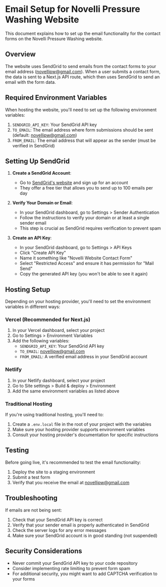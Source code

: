 # Email Setup for Novelli Pressure Washing Website

This document explains how to set up the email functionality for the contact forms on the Novelli Pressure Washing website.

## Overview

The website uses SendGrid to send emails from the contact forms to your email address (novellipw@gmail.com). When a user submits a contact form, the data is sent to a Next.js API route, which then uses SendGrid to send an email with the form data.

## Required Environment Variables

When hosting the website, you'll need to set up the following environment variables:

1. `SENDGRID_API_KEY`: Your SendGrid API key
2. `TO_EMAIL`: The email address where form submissions should be sent (default: novellipw@gmail.com)
3. `FROM_EMAIL`: The email address that will appear as the sender (must be verified in SendGrid)

## Setting Up SendGrid

1. **Create a SendGrid Account**:
   - Go to [SendGrid's website](https://sendgrid.com/) and sign up for an account
   - They offer a free tier that allows you to send up to 100 emails per day

2. **Verify Your Domain or Email**:
   - In your SendGrid dashboard, go to Settings > Sender Authentication
   - Follow the instructions to verify your domain or at least a single sender email
   - This step is crucial as SendGrid requires verification to prevent spam

3. **Create an API Key**:
   - In your SendGrid dashboard, go to Settings > API Keys
   - Click "Create API Key"
   - Name it something like "Novelli Website Contact Form"
   - Select "Restricted Access" and ensure it has permission for "Mail Send"
   - Copy the generated API key (you won't be able to see it again)

## Hosting Setup

Depending on your hosting provider, you'll need to set the environment variables in different ways:

### Vercel (Recommended for Next.js)

1. In your Vercel dashboard, select your project
2. Go to Settings > Environment Variables
3. Add the following variables:
   - `SENDGRID_API_KEY`: Your SendGrid API key
   - `TO_EMAIL`: novellipw@gmail.com
   - `FROM_EMAIL`: A verified email address in your SendGrid account

### Netlify

1. In your Netlify dashboard, select your project
2. Go to Site settings > Build & deploy > Environment
3. Add the same environment variables as listed above

### Traditional Hosting

If you're using traditional hosting, you'll need to:

1. Create a `.env.local` file in the root of your project with the variables
2. Make sure your hosting provider supports environment variables
3. Consult your hosting provider's documentation for specific instructions

## Testing

Before going live, it's recommended to test the email functionality:

1. Deploy the site to a staging environment
2. Submit a test form
3. Verify that you receive the email at novellipw@gmail.com

## Troubleshooting

If emails are not being sent:

1. Check that your SendGrid API key is correct
2. Verify that your sender email is properly authenticated in SendGrid
3. Check the server logs for any error messages
4. Make sure your SendGrid account is in good standing (not suspended)

## Security Considerations

- Never commit your SendGrid API key to your code repository
- Consider implementing rate limiting to prevent form spam
- For additional security, you might want to add CAPTCHA verification to your forms
